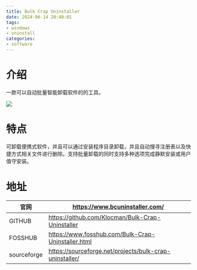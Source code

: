 ```yaml
---
title: Bulk Crap Uninstaller
date: 2024-06-14 20:40:01
tags:
- windows
- uninstall
categories:
- software
---
```


# 介绍

一款可以自动批量智能卸载软件的的工具。

![](https://www.bcuninstaller.com/assets/1.png)

<!-- more -->

# 特点

可卸载便携式软件，并且可以通过安装程序目录卸载，并且自动搜寻注册表以及快捷方式相关文件进行删除。支持批量卸载的同时支持多种选项完成静默安装或用户值守安装。


# 地址
| 官网      | https://www.bcuninstaller.com/ |
| ----------- | ----------- |
| GITHUB      | https://github.com/Klocman/Bulk-Crap-Uninstaller |
| FOSSHUB     | https://www.fosshub.com/Bulk-Crap-Uninstaller.html |
| sourceforge | https://sourceforge.net/projects/bulk-crap-uninstaller/ |

